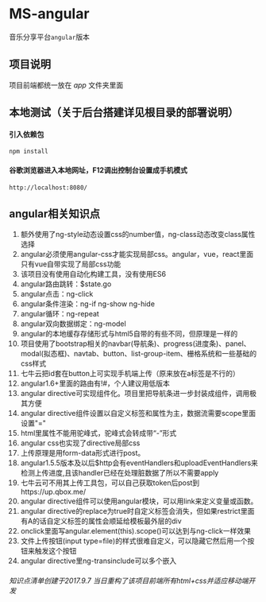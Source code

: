 # MS-angular
音乐分享平台`angular`版本

## 项目说明
项目前端都统一放在 _app_ 文件夹里面

## 本地测试（关于后台搭建详见根目录的部署说明）
#### 引入依赖包

    npm install
    
#### 谷歌浏览器进入本地网址，F12调出控制台设置成手机模式

    http://localhost:8080/
    
## angular相关知识点
1. 额外使用了ng-style动态设置css的number值，ng-class动态改变class属性选择
2. angular必须使用angular-css才能实现局部css。angular，vue，react里面只有vue自带实现了局部css功能
3. 该项目没有使用自动化构建工具，没有使用ES6
4. angular路由跳转：$state.go
5. angular点击：ng-click
6. angular条件渲染：ng-if ng-show ng-hide
7. angular循环：ng-repeat
8. angular双向数据绑定：ng-model
9. angular的本地缓存存储形式与html5自带的有些不同，但原理是一样的
10. 项目使用了bootstrap相关的navbar(导航条)、progress(进度条)、panel、modal(拟态框)、navtab、button、list-group-item、栅格系统和一些基础的css样式
11. 七牛云把id套在button上可实现手机端上传（原来放在a标签是不行的）
12. angular1.6+里面的路由有!#，个人建议用低版本
13. angular directive可实现组件化。项目里把导航条进一步封装成组件，调用极其方便
14. angular directive组件设置以自定义标签和属性为主，数据流需要scope里面设置"="
15. html里属性不能用驼峰式，驼峰式会转成带“-”形式
16. angular css也实现了directive局部css
17. 上传原理是用form-data形式进行post。
18. angular1.5.5版本及以后$http会有eventHandlers和uploadEventHandlers来检测上传进度,且该handler已经在处理脏数据了所以不需要apply
19. 七牛云可不用其上传工具包，可以自己获取token后post到https://up.qbox.me/
20. angular directive组件可以使用angular模块，可以用link来定义变量或函数。
21. angular directive的replace为true时自定义标签会消失，但如果restrict里面有A的话自定义标签的属性会顺延给模板最外层的div
22. onclick里面写angular.element(this).scope()可以达到与ng-click一样效果
23. 文件上传按钮(input type=file)的样式很难自定义，可以隐藏它然后用一个按钮来触发这个按钮
24. angular directive里ng-transinclude可以多个嵌入
###### 知识点清单创建于2017.9.7 当日重构了该项目前端所有html+css并适应移动端开发
